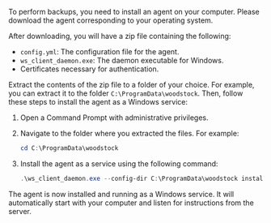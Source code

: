 To perform backups, you need to install an agent on your computer. Please download the agent
corresponding to your operating system.

After downloading, you will have a zip file containing the following:

* `config.yml`: The configuration file for the agent.
* `ws_client_daemon.exe`: The daemon executable for Windows.
* Certificates necessary for authentication.

Extract the contents of the zip file to a folder of your choice. For example, you can extract it to
the folder `C:\ProgramData\woodstock`. Then, follow these steps to install the agent as a Windows
service:

1. Open a Command Prompt with administrative privileges.
2. Navigate to the folder where you extracted the files. For example:

    ```powershell
    cd C:\ProgramData\woodstock
    ```

3. Install the agent as a service using the following command:

    ```powershell
    .\ws_client_daemon.exe --config-dir C:\ProgramData\woodstock install-service
    ```

The agent is now installed and running as a Windows service. It will automatically start with your
computer and listen for instructions from the server.
